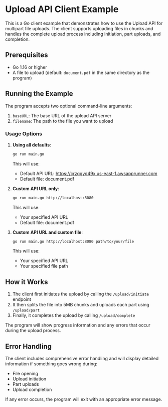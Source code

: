 # Upload API Client Example

This is a Go client example that demonstrates how to use the Upload API for multipart file uploads. The client supports uploading files in chunks and handles the complete upload process including initiation, part uploads, and completion.

## Prerequisites

- Go 1.16 or higher
- A file to upload (default: `document.pdf` in the same directory as the program)

## Running the Example

The program accepts two optional command-line arguments:
1. `baseURL`: The base URL of the upload API server
2. `filename`: The path to the file you want to upload

### Usage Options

1. **Using all defaults**:
   ```bash
   go run main.go
   ```
   This will use:
   - Default API URL: https://crzqgyd49x.us-east-1.awsapprunner.com
   - Default file: document.pdf

2. **Custom API URL only**:
   ```bash
   go run main.go http://localhost:8080
   ```
   This will use:
   - Your specified API URL
   - Default file: document.pdf

3. **Custom API URL and custom file**:
   ```bash
   go run main.go http://localhost:8080 path/to/your/file
   ```
   This will use:
   - Your specified API URL
   - Your specified file path

## How it Works

1. The client first initiates the upload by calling the `/upload/initiate` endpoint
2. It then splits the file into 5MB chunks and uploads each part using `/upload/part`
3. Finally, it completes the upload by calling `/upload/complete`

The program will show progress information and any errors that occur during the upload process.

## Error Handling

The client includes comprehensive error handling and will display detailed information if something goes wrong during:
- File opening
- Upload initiation
- Part uploads
- Upload completion

If any error occurs, the program will exit with an appropriate error message.
